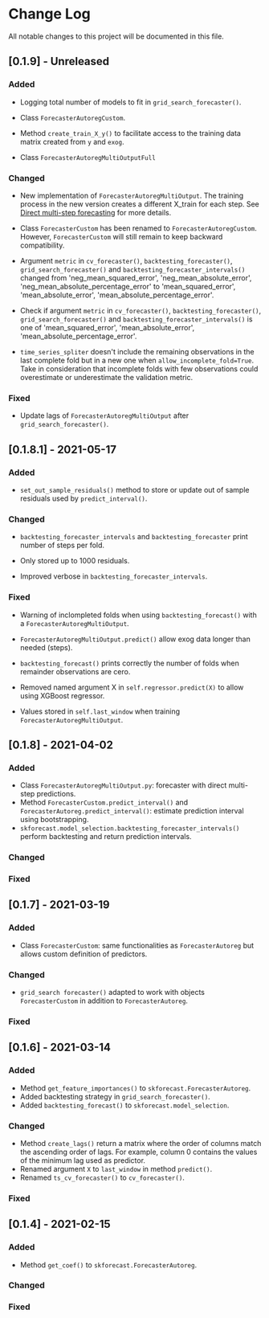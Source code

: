 
# Change Log
All notable changes to this project will be documented in this file.


## [0.1.9] - Unreleased

### Added

+ Logging total number of models to fit in `grid_search_forecaster()`.

+ Class `ForecasterAutoregCustom`.

+ Method `create_train_X_y()` to facilitate access to the training data matrix created from `y` and `exog`.

+ Class `ForecasterAutoregMultiOutputFull` 

### Changed


+ New implementation of `ForecasterAutoregMultiOutput`. The training process in the new version creates a different X_train for each step. See [Direct multi-step forecasting](https://github.com/JoaquinAmatRodrigo/skforecast#introduction) for more details.

+ Class `ForecasterCustom` has been renamed to `ForecasterAutoregCustom`. However, `ForecasterCustom` will still remain to keep backward compatibility.

+ Argument `metric` in `cv_forecaster()`, `backtesting_forecaster()`, `grid_search_forecaster()` and `backtesting_forecaster_intervals()` changed from 'neg_mean_squared_error', 'neg_mean_absolute_error', 'neg_mean_absolute_percentage_error' to 'mean_squared_error', 'mean_absolute_error', 'mean_absolute_percentage_error'.

+ Check if argument `metric` in `cv_forecaster()`, `backtesting_forecaster()`, `grid_search_forecaster()` and `backtesting_forecaster_intervals()` is one of 'mean_squared_error', 'mean_absolute_error', 'mean_absolute_percentage_error'.

+ `time_series_spliter` doesn't include the remaining observations in the last complete fold but in a new one when `allow_incomplete_fold=True`. Take in consideration that incomplete folds with few observations could overestimate or underestimate the validation metric.

### Fixed

+ Update lags of  `ForecasterAutoregMultiOutput` after `grid_search_forecaster()`.


## [0.1.8.1] - 2021-05-17

### Added

+ `set_out_sample_residuals()` method to store or update out of sample residuals used by `predict_interval()`.

### Changed

+ `backtesting_forecaster_intervals` and `backtesting_forecaster` print number of steps per fold.

+ Only stored up to 1000 residuals.

+ Improved verbose in `backtesting_forecaster_intervals`.

### Fixed

+ Warning of inclompleted folds when using `backtesting_forecast()` with a  `ForecasterAutoregMultiOutput`.

+ `ForecasterAutoregMultiOutput.predict()` allow exog data longer than needed (steps).

+ `backtesting_forecast()` prints correctly the number of folds when remainder observations are cero.

+ Removed named argument X in `self.regressor.predict(X)` to allow using XGBoost regressor.

+ Values stored in `self.last_window` when training `ForecasterAutoregMultiOutput`. 


## [0.1.8] - 2021-04-02

### Added

- Class `ForecasterAutoregMultiOutput.py`: forecaster with direct multi-step predictions.
- Method `ForecasterCustom.predict_interval()` and  `ForecasterAutoreg.predict_interval()`: estimate prediction interval using bootstrapping.
- `skforecast.model_selection.backtesting_forecaster_intervals()` perform backtesting and return prediction intervals.
 
### Changed

 
### Fixed


## [0.1.7] - 2021-03-19

### Added

- Class `ForecasterCustom`: same functionalities as `ForecasterAutoreg` but allows custom definition of predictors.
 
### Changed

- `grid_search forecaster()` adapted to work with objects `ForecasterCustom` in addition to `ForecasterAutoreg`.
 
### Fixed
 
 
## [0.1.6] - 2021-03-14

### Added

- Method `get_feature_importances()` to `skforecast.ForecasterAutoreg`.
- Added backtesting strategy in `grid_search_forecaster()`.
- Added `backtesting_forecast()` to `skforecast.model_selection`.
 
### Changed

- Method `create_lags()` return a matrix where the order of columns match the ascending order of lags. For example, column 0 contains the values of the minimum lag used as predictor.
- Renamed argument `X` to `last_window` in method `predict()`.
- Renamed `ts_cv_forecaster()` to `cv_forecaster()`.
 
### Fixed
 
## [0.1.4] - 2021-02-15
  
### Added

- Method `get_coef()` to `skforecast.ForecasterAutoreg`.
 
### Changed

 
### Fixed
